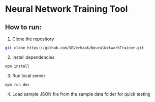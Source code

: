 # Neural Network Training Tool

## How to run:

1. Clone the repository
```bash
git clone https://github.com/SEVerhaak/NeuralNetworkTrainer.git
```

2. Install dependencies
```bash
npm install
```

3. Run local server
```bash
npm run dev
```

4. Load sample JSON file from the sample data folder for quick testing
